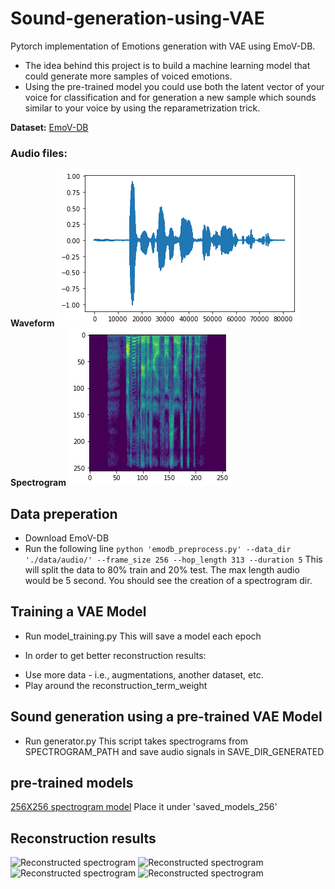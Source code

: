 # Sound-generation-using-VAE
Pytorch implementation of Emotions generation with VAE using EmoV-DB.

- The idea behind this project is to build a machine learning model that could generate more samples of voiced emotions.
- Using the pre-trained model you could use both the latent vector of your voice for classification and for generation a new sample which sounds similar to your voice by using the reparametrization trick. 

**Dataset:**
[EmoV-DB](https://github.com/numediart/EmoV-DB)

### Audio files:

**Waveform**
![Audio](./images/audio.png)
**Spectrogram**
![Spectrogram](./images/spectrogram.png)

## Data preperation
- Download EmoV-DB
- Run the following line
```python 'emodb_preprocess.py' --data_dir './data/audio/' --frame_size 256 --hop_length 313 --duration 5```
This will split the data to 80% train and 20% test. The max length audio would be 5 second. 
You should see the creation of a spectrogram dir.

## Training a VAE Model
- Run model_training.py
This will save a model each epoch

* In order to get better reconstruction results:
- Use more data - i.e., augmentations, another dataset, etc.
- Play around the reconstruction_term_weight

## Sound generation using a pre-trained VAE Model
- Run generator.py
This script takes spectrograms from SPECTROGRAM_PATH and save audio signals in SAVE_DIR_GENERATED

## pre-trained models
[256X256 spectrogram model](https://drive.google.com/file/d/1B6yFE6gwGfqQrfuOapahrpdfNig4QQUj/view?usp=sharing)
Place it under 'saved_models_256'

## Reconstruction results
![Reconstructed spectrogram](./images/reconstruction.png)
![Reconstructed spectrogram](./images/reconstruction2.png)
![Reconstructed spectrogram](./images/reconstruction3.png)
![Reconstructed spectrogram](./images/reconstruction4.png)

